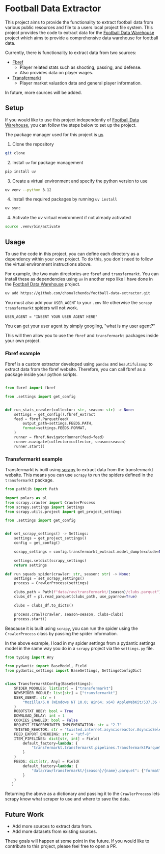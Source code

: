 # Football Data Extractor

This project aims to provide the functionality to extract football data from various public resources and file to a users local project file system.
This project provides the code to extract data for the [Football Data Warehouse](https://github.com/chonalchendo/football-data-warehouse) project which aims to provide a comprehensive data warehouse for football data.

Currently, there is functionality to extract data from two sources:

- [Fbref](https://fbref.com/en/)
  - Player related stats such as shooting, passing, and defense.
  - Also provides data on player wages.
- [Transfermarkt](https://www.transfermarkt.co.uk/)
  - Player market valuation data and general player information.

In future, more sources will be added.

## Setup

If you would like to use this project independently of [Football Data Warehouse](https://github.com/chonalchendo/football-data-warehouse), you can follow the steps below to set up the project.

The package manager used for this project is [uv](https://docs.astral.sh/uv/).

1. Clone the repository

```bash
git clone
```

2. Install `uv` for package management

```bash
pip install uv
```

3. Create a virtual environment and specify the python version to use

```bash
uv venv --python 3.12
```

4. Install the required packages by running `uv install`

```bash
uv sync
```

4. Activate the uv virtual environment if not already activated

```bash
source .venv/bin/activate
```

## Usage

To use the code in this project, you can define each directory as a dependency within your own project.
To do this, you don't need to follow the virtual environment instructions above.

For example, the two main directories are `fbref` and `transfermarkt`. You can install these as dependencies using `uv` in another repo like I have done
in the [Football Data Warehouse](https://github.com/chonalchendo/football-data-warehouse) project.

```bash
uv add https://github.com/chonalchendo/football-data-extractor.git
```

You must also add your `USER_AGENT` to your `.env` file otherwise the `scrapy` `transfermarkt` spiders will not work.

```dotenv
USER_AGENT = "INSERT YOUR USER AGENT HERE"
```

You can get your user agent by simply googling, "what is my user agent?"

This will then allow you to use the `fbref` and `transfermarkt` packages inside your own project.

### Fbref example

Fbref is a custom extractor developed using `pandas` and `beautifulsoup` to extract data from the fbref website.
Therefore, you can call fbref as a package inside your python scripts.

```python

from fbref import fbref

from .settings import get_config


def run_stats_crawler(collector: str, season: str) -> None:
    settings = get_config().fbref_extract
    feed = fbref.ParquetFeed(
        output_path=settings.FEEDS.PATH,
        format=settings.FEEDS.FORMAT,
    )
    runner = fbref.NavigatorRunner(feed=feed)
    runner.navigate(collector=collector, season=season)
    runner.start()
```

### Transfermarkt example

Transfermarkt is built using [scrapy](https://docs.scrapy.org/en/latest/) to extract data from the transfermarkt website.
This means you can use `scrapy` to run the spiders defined in the `transfermarkt` package.

```python
from pathlib import Path

import polars as pl
from scrapy.crawler import CrawlerProcess
from scrapy.settings import Settings
from scrapy.utils.project import get_project_settings

from .settings import get_config


def set_scrapy_settings() -> Settings:
    settings = get_project_settings()
    config = get_config()

    scrapy_settings = config.transfermarkt_extract.model_dump(exclude=None)

    settings.setdict(scrapy_settings)
    return settings

def run_squads_spider(crawler: str, season: str) -> None:
    settings = set_scrapy_settings()
    process = CrawlerProcess(settings)

    clubs_path = Path(f"data/raw/transfermarkt/{season}/clubs.parquet").resolve()
    clubs_df = pl.read_parquet(clubs_path, use_pyarrow=True)

    clubs = clubs_df.to_dicts()

    process.crawl(crawler, season=season, clubs=clubs)
    process.start()

```

Beacause it is built using `scrapy`, you can run the spider using the `CrawlerProcess` class by passing the spider information.

In the above example, I load in my spider settings from a pydantic settings model in the same way you do in a `scrapy` project via the `settings.py` file.

```python
from typing import Any

from pydantic import BaseModel, Field
from pydantic_settings import BaseSettings, SettingsConfigDict


class TransfermarktConfig(BaseSettings):
    SPIDER_MODULES: list[str] = ["transfermarkt"]
    NEWSPIDER_MODULE: list[str] = ["transfermarkt"]
    USER_AGENT: str = (
        "Mozilla/5.0 (Windows NT 10.0; Win64; x64) AppleWebKit/537.36 (KHTML, like Gecko) Chrome/58.0.3029.110 Safari/537.3"
    )
    ROBOTSTXT_OBEY: bool = True
    DOWNLOAD_DELAY: int = 1
    COOKIES_ENABLED: bool = False
    REQUEST_FINGERPRINTER_IMPLEMENTATION: str = "2.7"
    TWISTED_REACTOR: str = "twisted.internet.asyncioreactor.AsyncioSelectorReactor"
    FEED_EXPORT_ENCODING: str = "utf-8"
    ITEM_PIPELINES: dict[str, int] = Field(
        default_factory=lambda: {
            "transfermarkt.transfermarkt.pipelines.TransfermarktParquetPipeline": 300
        }
    )
    FEEDS: dict[str, Any] = Field(
        default_factory=lambda: {
            "data/raw/transfermarkt/{season}/{name}.parquet": {"format": "parquet"}
        }
    )
   )
```

Returning the above as a dictionary and passing it to the `CrawlerProcess` lets scrapy know what scraper to use and where to save the data.

## Future Work

- Add more sources to extract data from.
- Add more datasets from existing sources.

These goals will happen at some point in the future. If you would like to contribute to this project, please feel free to open a PR.

